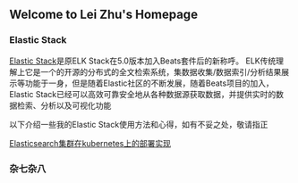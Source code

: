 ## Welcome to Lei Zhu's Homepage


### Elastic Stack
[Elastic Stack](https://www.elastic.co/products)是原ELK Stack在5.0版本加入Beats套件后的新称呼。
ELK传统理解上它是一个的开源的分布式的全文检索系统，集数据收集/数据索引/分析结果展示等功能于一身，但是随着Elastic社区的不断发展，随着Beats项目的加入，Elastic Stack已经可以高效可靠安全地从各种数据源获取数据，并提供实时的数据检索、分析以及可视化功能

以下介绍一些我的Elastic Stack使用方法和心得，如有不妥之处，敬请指正

[Elasticsearch集群在kubernetes上的部署实现](https://github.com/leizhu/leizhu.github.io/blob/master/Elasticsearch%E9%9B%86%E7%BE%A4%E5%9C%A8kubernetes%E4%B8%8A%E7%9A%84%E9%83%A8%E7%BD%B2%E5%AE%9E%E7%8E%B0.md)



### 杂七杂八
